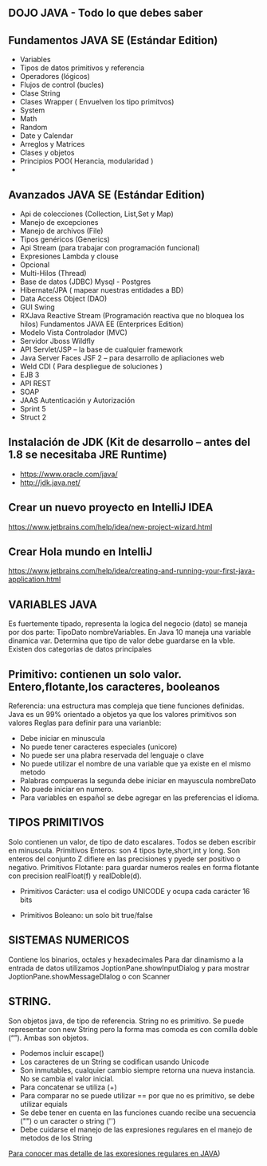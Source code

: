 ## DOJO JAVA -  Todo lo que debes saber

## Fundamentos JAVA SE (Estándar Edition)
- Variables
- Tipos de datos primitivos y referencia
- Operadores (lógicos)
- Flujos de control (bucles)
- Clase String
- Clases Wrapper ( Envuelven los tipo primitvos)
- System
- Math
- Random
- Date y Calendar
- Arreglos y Matrices
- Clases y objetos
- Principios POO( Herancia, modularidad )
- 
## Avanzados JAVA SE (Estándar Edition)
- Api de colecciones (Collection, List,Set y Map)
- Manejo de excepciones
- Manejo de archivos (File)
- Tipos genéricos (Generics)
- Api Stream (para trabajar con programación funcional)
- Expresiones Lambda y clouse
- Opcional
- Multi-Hilos (Thread)
- Base de datos (JDBC) Mysql - Postgres
- Hibernate/JPA  ( mapear nuestras entidades a BD)
- Data Access Object (DAO)
- GUI Swing
- RXJava Reactive Stream (Programación reactiva que no bloquea los hilos)
     Fundamentos JAVA EE (Enterprices Edition)
- Modelo Vista Controlador (MVC)
- Servidor Jboss Wildfly
- API Servlet/JSP – la base de cualquier framework
- Java Server Faces JSF 2 – para desarrollo de apliaciones web
- Weld CDI ( Para despliegue de soluciones )
- EJB 3
- API REST
- SOAP
- JAAS Autenticación y Autorización
- Sprint 5
- Struct 2

## Instalación de JDK (Kit de desarrollo – antes del 1.8  se necesitaba  JRE Runtime)
- https://www.oracle.com/java/
- http://jdk.java.net/

## Crear un nuevo proyecto en IntelliJ IDEA
https://www.jetbrains.com/help/idea/new-project-wizard.html
## Crear Hola mundo en IntelliJ
https://www.jetbrains.com/help/idea/creating-and-running-your-first-java-application.html

## VARIABLES JAVA
Es fuertemente tipado, representa la logica del negocio (dato) se maneja por dos parte:
TipoDato nombreVariables.
En Java 10 maneja una variable dinamica var.
Determina que tipo de valor debe guardarse en la vble.
Existen dos categorias de datos principales

## Primitivo: contienen un solo valor. Entero,flotante,los caracteres, booleanos
Referencia: una estructura mas compleja que tiene funciones definidas.
Java es un 99% orientado a objetos ya que los valores primitivos son valores
Reglas para definir para una varianble:
-	Debe iniciar en minuscula
-	No puede tener caracteres especiales (unicore)
-	No puede ser una plabra reservada del lenguaje o clave
-	No puede utilizar el nombre de una variable que ya existe en el mismo metodo
-	Palabras compueras la segunda debe iniciar en mayuscula nombreDato
-	No puede iniciar en numero.
- Para variables en español se debe agregar en las preferencias el idioma.

## TIPOS PRIMITIVOS
Solo contienen un valor, de tipo de dato escalares. Todos se deben escribir en minuscula.
Primitivos Enteros: son 4 tipos byte,short,int y long. Son enteros del conjunto Z difiere en las precisiones y pyede ser positivo o negativo.
Primitivos  Flotante: para guardar numeros reales en forma flotante con precision realFloat(f) y realDoble(d).

-	Primitivos Carácter: usa el codigo UNICODE y ocupa cada carácter 16 bits

-	Primitivos  Boleano: un solo bit true/false

## SISTEMAS NUMERICOS
Contiene los binarios, octales y hexadecimales
Para dar dinamismo a la entrada de datos utilizamos JoptionPane.showInputDialog y para mostrar JoptionPane.showMessageDIalog o con Scanner

## STRING.

Son objetos java, de tipo de referencia. String no es primitivo. Se puede representar con new String pero la forma mas comoda es con comilla doble (“”). Ambas son objetos.
-	Podemos incluir escape(\)  
-	Los caracteres de un String se codifican usando Unicode
-	Son inmutables, cualquier cambio siempre retorna una nueva instancia. No se cambia el valor inicial.
-	Para concatenar se utiliza (+)
-	Para comparar no se puede utilizar == por que no es primitivo, se debe utilizar equials
-	Se debe tener en cuenta en las funciones cuando recibe una secuencia ("") o un caracter o string ('')
-	Debe cuidarse el manejo de las expresiones regulares en el manejo de metodos de los String 

[Para conocer mas detalle de las expresiones regulares en JAVA](http://www.w3big.com/es/java/java-regular-expressions.html))

